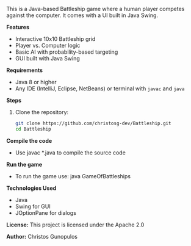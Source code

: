 This is a Java-based Battleship game where a human player competes against the computer. 
It comes with a UI built in Java Swing.

**Features**
- Interactive 10x10 Battleship grid
- Player vs. Computer logic
- Basic AI with probability-based targeting
- GUI built with Java Swing

**Requirements**
- Java 8 or higher
- Any IDE (IntelliJ, Eclipse, NetBeans) or terminal with `javac` and `java`

**Steps**
1. Clone the repository:
   ```bash
   git clone https://github.com/christosg-dev/Battleship.git
   cd Battleship

**Compile the code**
- Use javac *.java to compile the source code

**Run the game**
- To run the game use: java GameOfBattleships

**Technologies Used**
- Java
- Swing for GUI
- JOptionPane for dialogs

**License:** This project is licensed under the Apache 2.0

**Author:** 
Christos Gunopulos 
